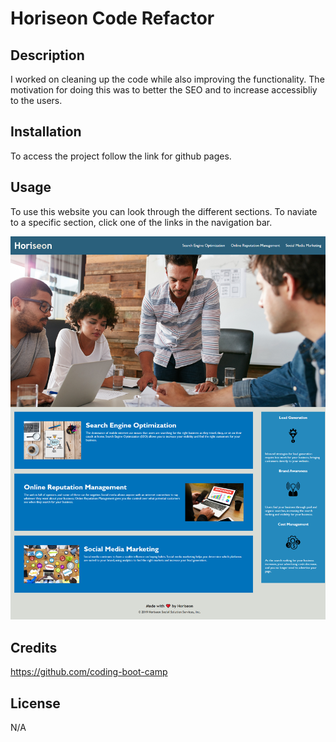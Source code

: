 # Horiseon Code Refactor

## Description
I worked on cleaning up the code while also improving the functionality. The motivation for doing this was to better the SEO and to increase accessibliy to the users.

## Installation
To access the project follow the link for github pages.

## Usage
To use this website you can look through the different sections. To naviate to a specific section, click one of the links in the navigation bar.

![plot](./Develop/assets/images/finalChallenge1.png)

## Credits
https://github.com/coding-boot-camp

## License
N/A
